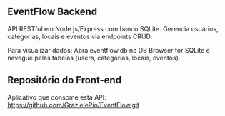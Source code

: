 ## EventFlow Backend
API RESTful em Node.js/Express com banco SQLite. Gerencia usuários, categorias, locais e eventos via endpoints CRUD.

Para visualizar dados: Abra eventflow.db no DB Browser for SQLite e navegue pelas tabelas (users, categorias, locais, eventos).

## Repositório do Front-end
Aplicativo que consome esta API: https://github.com/GrazielePio/EventFlow.git